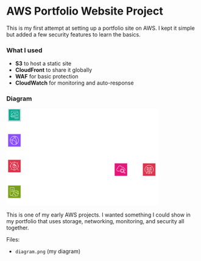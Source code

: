 # AWS Portfolio Website Project  

This is my first attempt at setting up a portfolio site on AWS.
I kept it simple but added a few security features to learn the basics.

### What I used
- **S3** to host a static site  
- **CloudFront** to share it globally  
- **WAF** for basic protection  
- **CloudWatch** for monitoring and auto-response  

### Diagram
<img src="diagram.png" alt="AWS Architecture" width="400"/>


This is one of my early AWS projects. I wanted something I could show in my portfolio that uses storage, networking, monitoring, and security all together.  

Files:  
- `diagram.png` (my diagram)  
